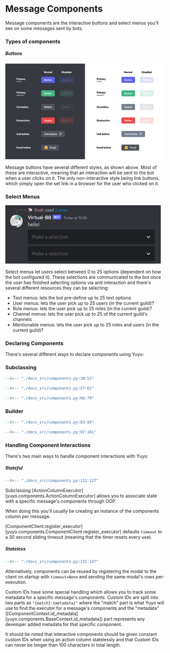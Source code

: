 # Message Components

Message components are the interactive buttons and select menus you'll see on
some messages sent by bots.

### Types of components

##### Buttons

![button colours](./images/button_colours.png)

Message buttons have several different styles, as shown above. Most of these
are interactive, meaning that an interaction will be sent to the bot when a
user clicks on it. The only non-interactive style being link buttons, which
simply open the set link in a browser for the user who clicked on it.

### Select Menus

![select menu example](./images/select_menu_example.png)

Select menus let users select between 0 to 25 options (dependent on how the bot
configured it). These selections are communicated to the bot once the user has
finished selecting options via and interaction and there's several different
resources they can be selecting:

* Text menus: lets the bot pre-define up to 25 text options
* User menus: lets the user pick up to 25 users (in the current guild)?
* Role menus: lets the user pick up to 25 roles (in the current guild)?
* Channel menus: lets the user pick up to 25 of the current guild's channels
* Mentionable menus: lets the user pick up to 25 roles and users (in the current guild)?

### Declaring Components

There's several different ways to declare components using Yuyo:

### Subclassing

```py
--8<-- "./docs_src/components.py:30:53"
```

```py
--8<-- "./docs_src/components.py:57:62"
```


```py
--8<-- "./docs_src/components.py:66:79"
```

### Builder

```py
--8<-- "./docs_src/components.py:83:93"
```

```py
--8<-- "./docs_src/components.py:97:101"
```

### Handling Component Interactions

There's two main ways to handle component interactions with Yuyo:

##### Stateful

```py
--8<-- "./docs_src/components.py:112:127"
```

Subclassing [ActionColumnExecutor][yuyo.components.ActionColumnExecutor] allows
you to associate state with a specific message's components through OOP.

When doing this you'll usually be creating an instance of the components column
per message.

[ComponentClient.register_executor][yuyo.components.ComponentClient.register_executor]
defaults `timeout` to a 30 second sliding timeout (meaning that the timer
resets every use).

##### Stateless

```py
--8<-- "./docs_src/components.py:131:147"
```

Alternatively, components can be reused by registering the modal to the client
on startup with `timeout=None` and sending the same modal's rows per-exevution.

Custom IDs have some special handling which allows you to track some metadata
for a specific message's components. Custom IDs are split into two parts as
`"{match}:{metadata}"` where the "match" part is what Yuyo will use to find the
executor for a message's components and the "metadata"
([ComponentContext.id_metadata][yuyo.components.BaseContext.id_metadata]) part
represents any developer added metadata for that specific component.

It should be noted that interactive components should be given constant custom
IDs when using an action column statelessly and that Custom IDs can never be
longer than 100 characters in total length.
